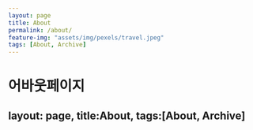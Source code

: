 ```yaml
---
layout: page
title: About
permalink: /about/
feature-img: "assets/img/pexels/travel.jpeg"
tags: [About, Archive]
---
```


# 어바웃페이지
## layout: page, title:About, tags:[About, Archive]

 
